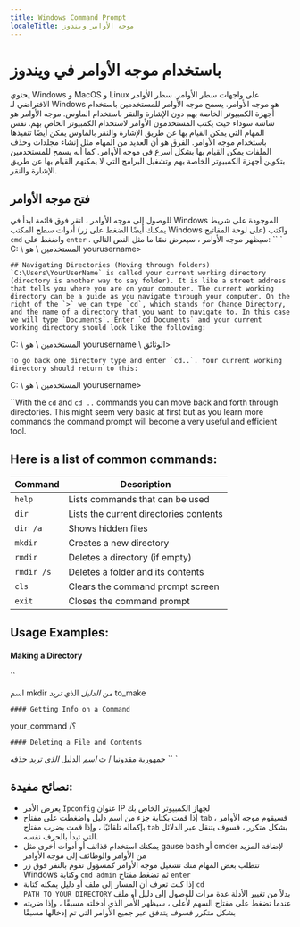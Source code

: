 ```yaml
---
title: Windows Command Prompt
localeTitle: موجه الأوامر ويندوز
---
```

# باستخدام موجه الأوامر في ويندوز

يحتوي Windows و MacOS و Linux على واجهات سطر الأوامر. سطر الأوامر الافتراضي لـ Windows هو موجه الأوامر. يسمح موجه الأوامر للمستخدمين باستخدام أجهزة الكمبيوتر الخاصة بهم دون الإشارة والنقر باستخدام الماوس. موجه الأوامر هو شاشة سوداء حيث يكتب المستخدمون الأوامر لاستخدام الكمبيوتر الخاص بهم. نفس المهام التي يمكن القيام بها عن طريق الإشارة والنقر بالماوس يمكن أيضًا تنفيذها باستخدام موجه الأوامر. الفرق هو أن العديد من المهام مثل إنشاء مجلدات وحذف الملفات يمكن القيام بها بشكل أسرع في موجه الأوامر. كما أنه يسمح للمستخدمين بتكوين أجهزة الكمبيوتر الخاصة بهم وتشغيل البرامج التي لا يمكنهم القيام بها عن طريق الإشارة والنقر.

## فتح موجه الأوامر

للوصول إلى موجه الأوامر ، انقر فوق قائمة ابدأ في Windows الموجودة على شريط أدوات سطح المكتب (يمكنك أيضًا الضغط على زر Windows على لوحة المفاتيح) واكتب `cmd` واضغط على `enter` . سيظهر موجه الأوامر ، سيعرض نصًا ما مثل النص التالي: \`\` \` C: \\ المستخدمين \\ هو yourusername>

 ``## Navigating Directories (Moving through folders) 
 `C:\Users\YourUserName` is called your current working directory (directory is another way to say folder). It is like a street address that tells you where you are on your computer. The current working directory can be a guide as you navigate through your computer. On the right of the `>` we can type `cd`, which stands for Change Directory, and the name of a directory that you want to navigate to. In this case we will type `Documents`. Enter `cd Documents` and your current working directory should look like the following: 
`` 

C: \\ المستخدمين \\ هو yourusername \\ الوثائق>

 ``To go back one directory type and enter `cd..`. Your current working directory should return to this: 
`` 

C: \\ المستخدمين \\ هو yourusername>

 ``With the `cd` and `cd ..` commands you can move back and forth through directories. This might seem very basic at first but as you learn more commands the command prompt will become a very useful and efficient tool. 
 
 ## Here is a list of common commands: 
 | Command | Description  | 
 |---------|--------------| 
 |`help`   |Lists commands that can be used| 
 |  `dir`  |Lists the current directories contents| 
 |`dir /a` |Shows hidden files| 
 | `mkdir` |Creates a new directory| 
 | `rmdir` |Deletes a directory (if empty)| 
 | `rmdir /s`|Deletes a folder and its contents 
 | `cls`  |Clears the command prompt screen 
 | `exit`|Closes the command prompt 
 
 ## Usage Examples: 
 #### Making a Directory 
`` 

اسم mkdir _من_ _الدليل_ الذي _تريد_ to\_make

 `#### Getting Info on a Command 
` 

your\_command /؟

 `#### Deleting a File and Contents 
` 

جمهورية مقدونيا / ث _اسم_ الدليل _الذي_ _تريد_ حذفه \`\` \`

## نصائح مفيدة:

*   يعرض الأمر `Ipconfig` عنوان IP لجهاز الكمبيوتر الخاص بك
*   إذا قمت بكتابة جزء من اسم دليل واضغطت على مفتاح `tab` ، فسيقوم موجه الأوامر بإكماله تلقائيًا ، وإذا قمت بضرب مفتاح `tab` بشكل متكرر ، فسوف يتنقل عبر الدلائل التي تبدأ بالحرف نفسه.
*   يمكنك استخدام قذائف أو أدوات أخرى مثل gause bash أو cmder لإضافة المزيد من الأوامر والوظائف إلى موجه الأوامر
*   تتطلب بعض المهام منك تشغيل موجه الأوامر كمسؤول تقوم بالنقر فوق زر Windows وكتابة `cmd admin` ثم تضغط مفتاح `enter`
*   إذا كنت تعرف أن المسار إلى ملف أو دليل يمكنه كتابة `cd PATH_TO_YOUR_DIRECTORY` بدلاً من تغيير الأدلة عدة مرات للوصول إلى دليل أو ملف
*   عندما تضغط على مفتاح السهم لأعلى ، سيظهر الأمر الذي أدخلته مسبقًا ، وإذا ضربته بشكل متكرر فسوف يتدفق عبر جميع الأوامر التي تم إدخالها مسبقًا
